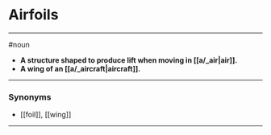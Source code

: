 # Airfoils
---
#noun
- **A structure shaped to produce lift when moving in [[a/_air|air]].**
- **A wing of an [[a/_aircraft|aircraft]].**
---
### Synonyms
- [[foil]], [[wing]]
---
